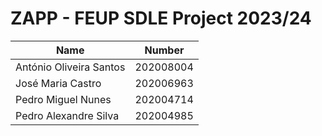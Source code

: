 # ZAPP - FEUP SDLE Project 2023/24

| Name             | Number    | 
| ---------------- | --------- | 
| António Oliveira Santos   | 202008004 |
| José Maria Castro         | 202006963 | 
| Pedro Miguel Nunes        | 202004714 |
| Pedro Alexandre Silva     | 202004985 | 
